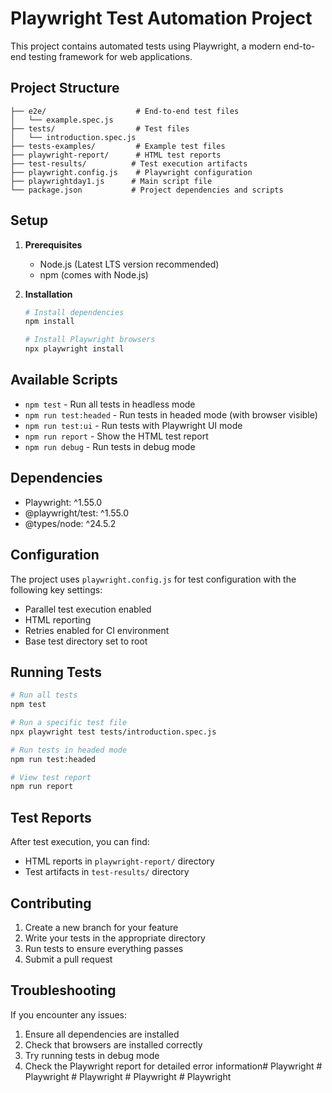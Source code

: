 # Playwright Test Automation Project

This project contains automated tests using Playwright, a modern end-to-end testing framework for web applications.

## Project Structure

```
├── e2e/                    # End-to-end test files
│   └── example.spec.js     
├── tests/                  # Test files
│   └── introduction.spec.js
├── tests-examples/         # Example test files
├── playwright-report/      # HTML test reports
├── test-results/          # Test execution artifacts
├── playwright.config.js    # Playwright configuration
├── playwrightday1.js      # Main script file
└── package.json           # Project dependencies and scripts
```

## Setup

1. **Prerequisites**
   - Node.js (Latest LTS version recommended)
   - npm (comes with Node.js)

2. **Installation**
   ```bash
   # Install dependencies
   npm install

   # Install Playwright browsers
   npx playwright install
   ```

## Available Scripts

- `npm test` - Run all tests in headless mode
- `npm run test:headed` - Run tests in headed mode (with browser visible)
- `npm run test:ui` - Run tests with Playwright UI mode
- `npm run report` - Show the HTML test report
- `npm run debug` - Run tests in debug mode

## Dependencies

- Playwright: ^1.55.0
- @playwright/test: ^1.55.0
- @types/node: ^24.5.2

## Configuration

The project uses `playwright.config.js` for test configuration with the following key settings:

- Parallel test execution enabled
- HTML reporting
- Retries enabled for CI environment
- Base test directory set to root

## Running Tests

```bash
# Run all tests
npm test

# Run a specific test file
npx playwright test tests/introduction.spec.js

# Run tests in headed mode
npm run test:headed

# View test report
npm run report
```

## Test Reports

After test execution, you can find:
- HTML reports in `playwright-report/` directory
- Test artifacts in `test-results/` directory

## Contributing

1. Create a new branch for your feature
2. Write your tests in the appropriate directory
3. Run tests to ensure everything passes
4. Submit a pull request

## Troubleshooting

If you encounter any issues:

1. Ensure all dependencies are installed
2. Check that browsers are installed correctly
3. Try running tests in debug mode
4. Check the Playwright report for detailed error information#   P l a y w r i g h t  
 #   P l a y w r i g h t  
 #   P l a y w r i g h t  
 #   P l a y w r i g h t  
 #   P l a y w r i g h t  
 